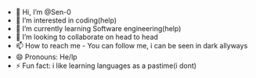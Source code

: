 - 👋 Hi, I’m @Sen-0
- 👀 I’m interested in coding(help)
- 🌱 I’m currently learning Software engineering(help)
- 💞️ I’m looking to collaborate on head to head
- 📫 How to reach me - You can follow me, i can be seen in dark allyways
- 😄 Pronouns: He/lp
- ⚡ Fun fact: i like learning languages as a pastime(i dont) 

<!---
Sen-0/Sen-0 is a ✨ special ✨ repository because its `README.md` (this file) appears on your GitHub profile.
You can click the Preview link to take a look at your changes.
--->
